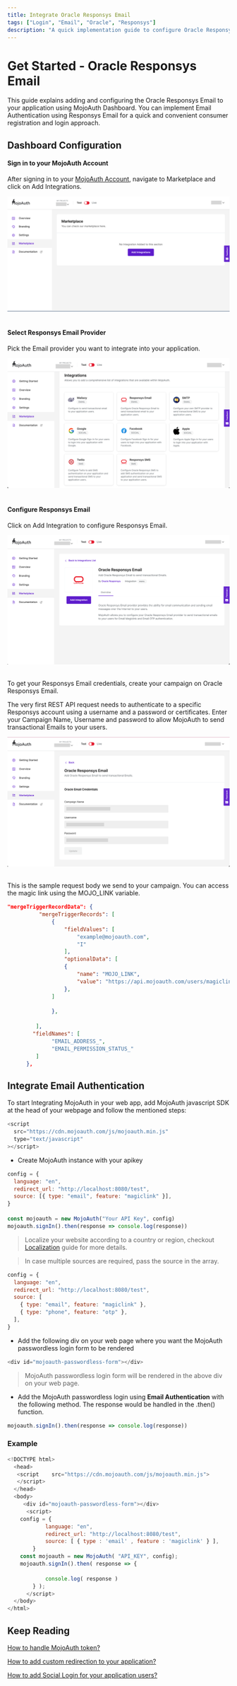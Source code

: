 ```yaml
---
title: Integrate Oracle Responsys Email
tags: ["Login", "Email", "Oracle", "Responsys"]
description: "A quick implementation guide to configure Oracle Responsys Email to send transactional email to your application users with custom sender name and email."
---
```


# Get Started - Oracle Responsys Email

This guide explains adding and configuring the Oracle Responsys Email to your application using MojoAuth Dashboard. You can implement Email Authentication using Responsys Email for a quick and convenient consumer registration and login approach.

## Dashboard Configuration

#### Sign in to your MojoAuth Account

After signing in to your [MojoAuth Account](https://mojoauth.com/dashboard/overview), navigate to Marketplace and click on Add Integrations.

<div style="text-align:center">
  <img src="./images/marketplace.png" alt="Company" />
</div>
<br/>

#### Select Responsys Email Provider

Pick the Email provider you want to integrate into your application.

<div style="text-align:center">
  <img src="./images/integrations.png" alt="Company" />
</div>
<br/>

#### Configure Responsys Email

Click on Add Integration to configure Responsys Email.

<div style="text-align:center">
  <img src="./images/oracle-responsys-email.png" alt="Company" />
</div>
<br/>

To get your Responsys Email credentials, create your campaign on Oracle Responsys Email.

The very first REST API request needs to authenticate to a specific Responsys account using a username and a password or certificates. Enter your Campaign Name, Username and password to allow MojoAuth to send transactional Emails to your users.

<div style="text-align:center">
  <img src="./images/responsys-email-credentials.png" alt="Company" />
</div>
<br/>

This is the sample request body we send to your campaign. You can access the magic link using the MOJO_LINK variable.

```json
"mergeTriggerRecordData": {
          "mergeTriggerRecords": [
              {
                  "fieldValues": [
                      "example@mojoauth.com",
                      "I"
                  ],
                  "optionalData": [
                  {
                      "name": "MOJO_LINK",
                      "value": "https://api.mojoauth.com/users/magiclink/verify?api_key=xxxxxxxxx&state_id=xxxxxxxxx&magictext=xxxxxxxxxx"
                  },
              ]

              },

         ],
        "fieldNames": [
              "EMAIL_ADDRESS_",
              "EMAIL_PERMISSION_STATUS_"
         ]
      },
```

## Integrate Email Authentication

To start Integrating MojoAuth in your web app, add MojoAuth javascript SDK at the head of your webpage and follow the mentioned steps:

```js
<script
  src="https://cdn.mojoauth.com/js/mojoauth.min.js"
  type="text/javascript"
></script>
```

- Create MojoAuth instance with your apikey

```js
config = {
  language: "en",
  redirect_url: "http://localhost:8080/test",
  source: [{ type: "email", feature: "magiclink" }],
}

const mojoauth = new MojoAuth("Your API Key", config)
mojoauth.signIn().then(response => console.log(response))
```

> Localize your website according to a country or region, checkout [Localization](/configurations/localization/) guide for more details.

> In case multiple sources are required, pass the source in the array.

```js
config = {
  language: "en",
  redirect_url: "http://localhost:8080/test",
  source: [
    { type: "email", feature: "magiclink" },
    { type: "phone", feature: "otp" },
  ],
}
```

- Add the following div on your web page where you want the MojoAuth passwordless login form to be rendered

```js
<div id="mojoauth-passwordless-form"></div>
```

> MojoAuth passwordless login form will be rendered in the above div on your web page.

- Add the MojoAuth passwordless login using **Email Authentication** with the following method. The response would be handled in the .then() function.

```js
mojoauth.signIn().then(response => console.log(response))
```

### Example

```js
<!DOCTYPE html>
  <head>
   <script    src="https://cdn.mojoauth.com/js/mojoauth.min.js">
   </script>
  </head>
  <body>
     <div id="mojoauth-passwordless-form"></div>
      <script>
    config = {
            language: "en",
            redirect_url: "http://localhost:8080/test",
            source: [ { type : 'email' , feature : 'magiclink' } ],
        }
    const mojoauth = new MojoAuth( "API_KEY", config);
    mojoauth.signIn().then( response => {

            console.log( response )
        } );
      </script>
  </body>
</html>
```

## Keep Reading

[How to handle MojoAuth token?](/howto/handle-jwt-token/)

[How to add custom redirection to your application?](/configurations/redirection/)

[How to add Social Login for your application users?](/howto/social-login/)
